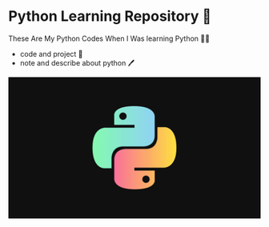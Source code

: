# Python Learning Repository 🐍
These Are My Python Codes When I Was learning Python 👩‍💻

- code and project 📃
- note and describe about python 🖊

![python image](./image/python.jpg)
  

